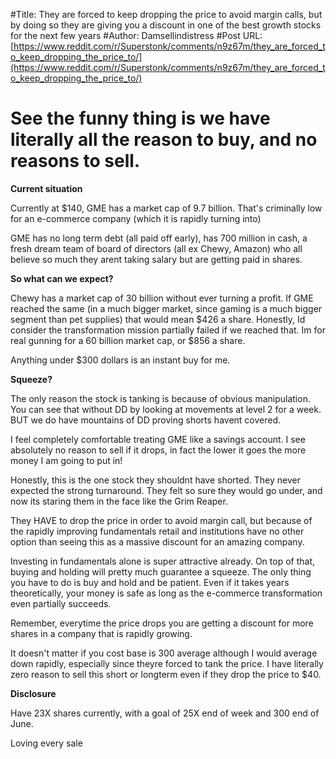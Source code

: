 #Title: They are forced to keep dropping the price to avoid margin calls, but by doing so they are giving you a discount in one of the best growth stocks for the next few years
#Author: Damsellindistress
#Post URL: [https://www.reddit.com/r/Superstonk/comments/n9z67m/they_are_forced_to_keep_dropping_the_price_to/](https://www.reddit.com/r/Superstonk/comments/n9z67m/they_are_forced_to_keep_dropping_the_price_to/)


# See the funny thing is we have literally all the reason to buy, and no reasons to sell.

**Current situation**

Currently at $140, GME has a market cap of  9.7 billion. That's criminally low for an e-commerce company (which it is rapidly turning into)

GME has no long term debt (all paid off early), has 700 million in cash, a fresh dream team of board of directors (all ex Chewy, Amazon) who all believe so much they arent taking salary but are getting paid in shares.


**So what can we expect?**

Chewy has a market cap of 30 billion without ever turning a profit. If GME reached the same (in a much bigger market, since gaming is a much bigger segment than pet supplies) that would mean $426 a share. Honestly, Id consider the transformation mission partially failed if we reached that. Im for real gunning for a 60 billion market cap, or $856 a share.


Anything under $300 dollars is an instant buy for me.

**Squeeze?**

The only reason the stock is tanking is because of obvious manipulation. You can see that without DD by looking at movements at level 2 for a week. BUT we do have mountains of DD proving shorts havent covered.


I feel completely comfortable treating GME like a savings account. I see absolutely no reason to sell if it drops, in fact the lower it goes the more money I am going to put in!

Honestly, this is the one stock they shouldnt have shorted. They never expected the strong turnaround. They felt so sure they would go under, and now its staring them in the face like the Grim Reaper.

They HAVE to drop the price in order to avoid margin call, but because of the rapidly improving fundamentals retail and institutions have no other option than seeing this as a massive discount for an amazing company.

Investing in fundamentals alone is super attractive already. On top of that, buying and holding will pretty much guarantee a squeeze. The only thing you have to do is buy and hold and be patient. Even if it takes years theoretically, your money is safe as long as the e-commerce transformation even partially succeeds.

Remember, everytime the price drops you are getting a discount for more shares in a company that is rapidly growing.

It doesn't matter if you cost base is 300 average although I would average down rapidly, especially since theyre forced to tank the price. I have literally zero reason to sell this short or longterm even if they drop the price to $40.

**Disclosure**

Have 23X shares currently, with a goal of 25X end of week and 300 end of June.

Loving every sale
